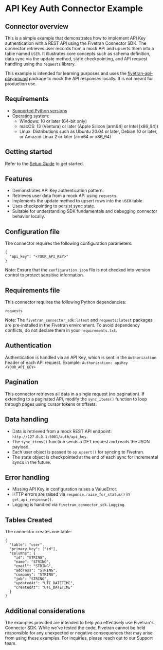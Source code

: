 # API Key Auth Connector Example

## Connector overview
This is a simple example that demonstrates how to implement API Key authentication with a REST API using the Fivetran Connector SDK. The connector retrieves user records from a mock API and upserts them into a table named `USER`. It illustrates core concepts such as schema definition, data sync via the update method, state checkpointing, and API request handling using the `requests` library.

This example is intended for learning purposes and uses the [fivetran-api-playground](https://pypi.org/project/fivetran-api-playground/) package to mock the API responses locally. It is not meant for production use.

## Requirements
- [Supported Python versions](https://github.com/fivetran/fivetran_connector_sdk/blob/main/README.md#requirements)   
- Operating system:
  - Windows: 10 or later (64-bit only)
  - macOS: 13 (Ventura) or later (Apple Silicon [arm64] or Intel [x86_64])
  - Linux: Distributions such as Ubuntu 20.04 or later, Debian 10 or later, or Amazon Linux 2 or later (arm64 or x86_64)

## Getting started
Refer to the [Setup Guide](https://fivetran.com/docs/connectors/connector-sdk/setup-guide) to get started.

## Features
- Demonstrates API Key authentication pattern.
- Retrieves user data from a mock API using `requests`.
- Implements the update method to upsert rows into the `USER` table.
- Uses checkpointing to persist sync state.
- Suitable for understanding SDK fundamentals and debugging connector behavior locally.

## Configuration file
The connector requires the following configuration parameters: 

```
{
  "api_key": "<YOUR_API_KEY>"
}
```

Note: Ensure that the `configuration.json` file is not checked into version control to protect sensitive information.

## Requirements file
This connector requires the following Python dependencies:

```
requests
```

Note: The `fivetran_connector_sdk:latest` and `requests:latest` packages are pre-installed in the Fivetran environment. To avoid dependency conflicts, do not declare them in your `requirements.txt`.

## Authentication
Authentication is handled via an API Key, which is sent in the `Authorization` header of each API request.
Example:
`Authorization: apiKey <YOUR_API_KEY>`

## Pagination
This connector retrieves all data in a single request (no pagination). If extending to a paginated API, modify the `sync_items()` function to loop through pages using cursor tokens or offsets.

## Data handling
- Data is retrieved from a mock REST API endpoint: `http://127.0.0.1:5001/auth/api_key`.
- The `sync_items()` function sends a GET request and reads the JSON payload.
- Each user object is passed to `op.upsert()` for syncing to Fivetran.
- The state object is checkpointed at the end of each sync for incremental syncs in the future.

## Error handling
- Missing API Key in configuration raises a ValueError.
- HTTP errors are raised via `response.raise_for_status()` in `get_api_response()`.
- Logging is handled via `fivetran_connector_sdk.Logging`.

## Tables Created
The connector creates one table:

```
{
  "table": "user",
  "primary_key": ["id"],
  "columns": {
    "id": "STRING",
    "name": "STRING",
    "email": "STRING",
    "address": "STRING",
    "company": "STRING",
    "job": "STRING",
    "updatedAt": "UTC_DATETIME",
    "createdAt": "UTC_DATETIME"
  }
}
```

## Additional considerations

The examples provided are intended to help you effectively use Fivetran's Connector SDK. While we've tested the code, Fivetran cannot be held responsible for any unexpected or negative consequences that may arise from using these examples. For inquiries, please reach out to our Support team.
